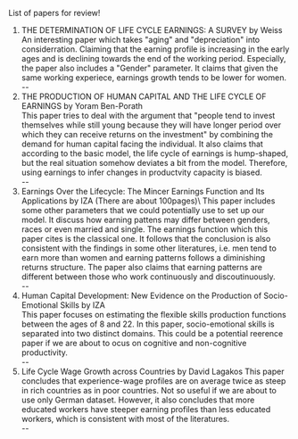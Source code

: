List of papers for review!

1. THE DETERMINATION OF LIFE CYCLE EARNINGS: A SURVEY by Weiss\
An interesting paper which takes "aging" and "depreciation" into considerration. Claiming that the earning profile is increasing in the early ages and is declining towards the end of the working period. Especially, the paper also includes a "Gender" parameter. It claims that given the same working experiece, earnings growth tends to be lower for women.\
--
2. THE PRODUCTION OF HUMAN CAPITAL AND THE LIFE CYCLE OF EARNINGS by Yoram Ben-Porath\
This paper tries to deal with the argument that "people tend to invest themselves while still young because they will have longer period over which they can receive returns on the investment" by combining the demand for human capital facing the individual. It also claims that according to the basic model, the life cycle of earnings is hump-shaped, but the real situation somehow deviates a bit from the model. Therefore, using earnings to infer changes in productvity capacity is biased.\
--
3. Earnings Over the Lifecycle: The Mincer Earnings Function and Its Applications by IZA (There are about 100pages)\ 
This paper includes some other parameters that we could potentially use to set up our model. It discuss how earning pattens may differ between genders, races or even married and single. The earnings function which this paper cites is the classical one. It follows that the conclusion is also consistent with the findings in some other literatures, i.e. men tend to earn more than women and earning patterns follows a diminishing returns structure. The paper also claims that earning patterns are different between those who work continuously and discoutinuously.\
--
4. Human Capital Development: New Evidence on the Production of Socio-Emotional Skills by IZA\
This paper focuses on estimating the flexible skills production functions between the ages of 8 and 22. In this paper, socio-emotional skills is separated into two distinct domains. This could be a potential reerence paper if we are about to ocus on cognitive and non-cognitive productivity.\
--
5. Life Cycle Wage Growth across Countries by David Lagakos
This paper concludes that experience-wage profiles are on average twice as steep in rich countries as in poor countries. Not so useful if we are about to use only German dataset. However, it also concludes that more educated workers have steeper earning profiles than less educated workers, which is consistent with most of the literatures. \
--
